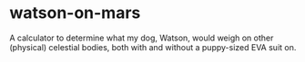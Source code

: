 # watson-on-mars
A calculator to determine what my dog, Watson, would weigh on other (physical) celestial bodies, both with and without a puppy-sized EVA suit on.

